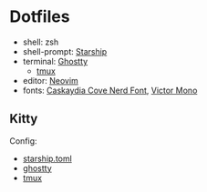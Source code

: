 # Dotfiles

- shell: zsh
- shell-prompt: [Starship](https://github.com/starship/starship)
- terminal: [Ghostty](https://ghostty.org/)
  - [tmux](https://github.com/tmux/tmux)
- editor: [Neovim](https://github.com/neovim/neovim)
- fonts: [Caskaydia Cove Nerd Font](https://www.nerdfonts.com/font-downloads), [Victor Mono](https://rubjo.github.io/victor-mono/)


## Kitty
Config: 
- [starship.toml](./starship.toml)
- [ghostty](./ghostty/config)
- [tmux](./tmux/tmux.conf)


